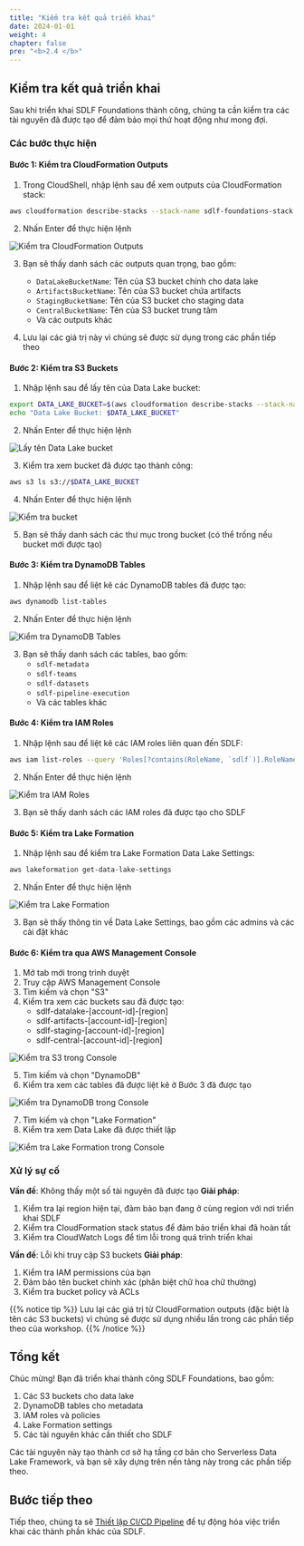 ```yaml
---
title: "Kiểm tra kết quả triển khai"
date: 2024-01-01
weight: 4
chapter: false
pre: "<b>2.4 </b>"
---
```


## Kiểm tra kết quả triển khai

Sau khi triển khai SDLF Foundations thành công, chúng ta cần kiểm tra các tài nguyên đã được tạo để đảm bảo mọi thứ hoạt động như mong đợi.

### Các bước thực hiện

#### Bước 1: Kiểm tra CloudFormation Outputs

1. Trong CloudShell, nhập lệnh sau để xem outputs của CloudFormation stack:

```bash
aws cloudformation describe-stacks --stack-name sdlf-foundations-stack --query 'Stacks[0].Outputs'
```

2. Nhấn Enter để thực hiện lệnh

![Kiểm tra CloudFormation Outputs](../../../static/images/2/4/2.4.1_check_outputs.png?width=40pc)

3. Bạn sẽ thấy danh sách các outputs quan trọng, bao gồm:
   - `DataLakeBucketName`: Tên của S3 bucket chính cho data lake
   - `ArtifactsBucketName`: Tên của S3 bucket chứa artifacts
   - `StagingBucketName`: Tên của S3 bucket cho staging data
   - `CentralBucketName`: Tên của S3 bucket trung tâm
   - Và các outputs khác

4. Lưu lại các giá trị này vì chúng sẽ được sử dụng trong các phần tiếp theo

#### Bước 2: Kiểm tra S3 Buckets

1. Nhập lệnh sau để lấy tên của Data Lake bucket:

```bash
export DATA_LAKE_BUCKET=$(aws cloudformation describe-stacks --stack-name sdlf-foundations-stack --query 'Stacks[0].Outputs[?OutputKey==`DataLakeBucketName`].OutputValue' --output text)
echo "Data Lake Bucket: $DATA_LAKE_BUCKET"
```

2. Nhấn Enter để thực hiện lệnh

![Lấy tên Data Lake bucket](../../../static/images/2/4/2.4.2_get_bucket_name.png?width=40pc)

3. Kiểm tra xem bucket đã được tạo thành công:

```bash
aws s3 ls s3://$DATA_LAKE_BUCKET
```

4. Nhấn Enter để thực hiện lệnh

![Kiểm tra bucket](../../../static/images/2/4/2.4.2_check_bucket.png?width=40pc)

5. Bạn sẽ thấy danh sách các thư mục trong bucket (có thể trống nếu bucket mới được tạo)

#### Bước 3: Kiểm tra DynamoDB Tables

1. Nhập lệnh sau để liệt kê các DynamoDB tables đã được tạo:

```bash
aws dynamodb list-tables
```

2. Nhấn Enter để thực hiện lệnh

![Kiểm tra DynamoDB Tables](../../../static/images/2/4/2.4.3_check_dynamodb.png?width=40pc)

3. Bạn sẽ thấy danh sách các tables, bao gồm:
   - `sdlf-metadata`
   - `sdlf-teams`
   - `sdlf-datasets`
   - `sdlf-pipeline-execution`
   - Và các tables khác

#### Bước 4: Kiểm tra IAM Roles

1. Nhập lệnh sau để liệt kê các IAM roles liên quan đến SDLF:

```bash
aws iam list-roles --query 'Roles[?contains(RoleName, `sdlf`)].RoleName'
```

2. Nhấn Enter để thực hiện lệnh

![Kiểm tra IAM Roles](../../../static/images/2/4/2.4.4_check_iam_roles.png?width=40pc)

3. Bạn sẽ thấy danh sách các IAM roles đã được tạo cho SDLF

#### Bước 5: Kiểm tra Lake Formation

1. Nhập lệnh sau để kiểm tra Lake Formation Data Lake Settings:

```bash
aws lakeformation get-data-lake-settings
```

2. Nhấn Enter để thực hiện lệnh

![Kiểm tra Lake Formation](../../../static/images/2/4/2.4.5_check_lake_formation.png?width=40pc)

3. Bạn sẽ thấy thông tin về Data Lake Settings, bao gồm các admins và các cài đặt khác

#### Bước 6: Kiểm tra qua AWS Management Console

1. Mở tab mới trong trình duyệt
2. Truy cập AWS Management Console
3. Tìm kiếm và chọn "S3"
4. Kiểm tra xem các buckets sau đã được tạo:
   - sdlf-datalake-[account-id]-[region]
   - sdlf-artifacts-[account-id]-[region]
   - sdlf-staging-[account-id]-[region]
   - sdlf-central-[account-id]-[region]

![Kiểm tra S3 trong Console](../../../static/images/2/4/2.4.6_console_s3.png?width=40pc)

5. Tìm kiếm và chọn "DynamoDB"
6. Kiểm tra xem các tables đã được liệt kê ở Bước 3 đã được tạo

![Kiểm tra DynamoDB trong Console](../../../static/images/2/4/2.4.6_console_dynamodb.png?width=40pc)

7. Tìm kiếm và chọn "Lake Formation"
8. Kiểm tra xem Data Lake đã được thiết lập

![Kiểm tra Lake Formation trong Console](../../../static/images/2/4/2.4.6_console_lake_formation.png?width=40pc)

### Xử lý sự cố

**Vấn đề**: Không thấy một số tài nguyên đã được tạo
**Giải pháp**:
1. Kiểm tra lại region hiện tại, đảm bảo bạn đang ở cùng region với nơi triển khai SDLF
2. Kiểm tra CloudFormation stack status để đảm bảo triển khai đã hoàn tất
3. Kiểm tra CloudWatch Logs để tìm lỗi trong quá trình triển khai

**Vấn đề**: Lỗi khi truy cập S3 buckets
**Giải pháp**:
1. Kiểm tra IAM permissions của bạn
2. Đảm bảo tên bucket chính xác (phân biệt chữ hoa chữ thường)
3. Kiểm tra bucket policy và ACLs

{{% notice tip %}}
Lưu lại các giá trị từ CloudFormation outputs (đặc biệt là tên các S3 buckets) vì chúng sẽ được sử dụng nhiều lần trong các phần tiếp theo của workshop.
{{% /notice %}}

## Tổng kết

Chúc mừng! Bạn đã triển khai thành công SDLF Foundations, bao gồm:

1. Các S3 buckets cho data lake
2. DynamoDB tables cho metadata
3. IAM roles và policies
4. Lake Formation settings
5. Các tài nguyên khác cần thiết cho SDLF

Các tài nguyên này tạo thành cơ sở hạ tầng cơ bản cho Serverless Data Lake Framework, và bạn sẽ xây dựng trên nền tảng này trong các phần tiếp theo.

## Bước tiếp theo

Tiếp theo, chúng ta sẽ [Thiết lập CI/CD Pipeline](../../3-cicd-pipeline) để tự động hóa việc triển khai các thành phần khác của SDLF.